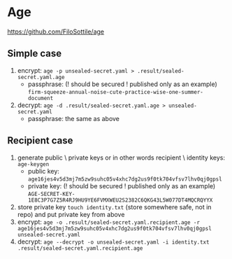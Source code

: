 # Age

https://github.com/FiloSottile/age

## Simple case
1. encrypt: `age -p unsealed-secret.yaml > .result/sealed-secret.yaml.age`
   * passphrase: (! should be secured ! published only as an example) `firm-squeeze-annual-noise-cute-practice-wise-one-summer-document` 
2. decrypt: `age -d .result/sealed-secret.yaml.age > unsealed-secret.yaml`
   * passphrase: the same as above

## Recipient case
1. generate public \ private keys or in other words recipient \ identity keys: `age-keygen`
   * public key: `age16jes4v5d3mj7m5zw9suhc05v4xhc7dg2us9f0tk704vfsv7lhv0qj0gpsl`
   * private key: (! should be secured ! published only as an example) `AGE-SECRET-KEY-1E8C3P7G7Z5R4RJ9HU9YE6FVMXWEU2S2382C6QKG43L5W077DT4MQCRQYYX`
2. store private key `touch identity.txt` (store somewhere safe, not in repo) and put private key from above
3. encrypt: `age -o .result/sealed-secret.yaml.recipient.age -r age16jes4v5d3mj7m5zw9suhc05v4xhc7dg2us9f0tk704vfsv7lhv0qj0gpsl unsealed-secret.yaml`
4. decrypt: `age --decrypt -o unsealed-secret.yaml -i identity.txt .result/sealed-secret.yaml.recipient.age`